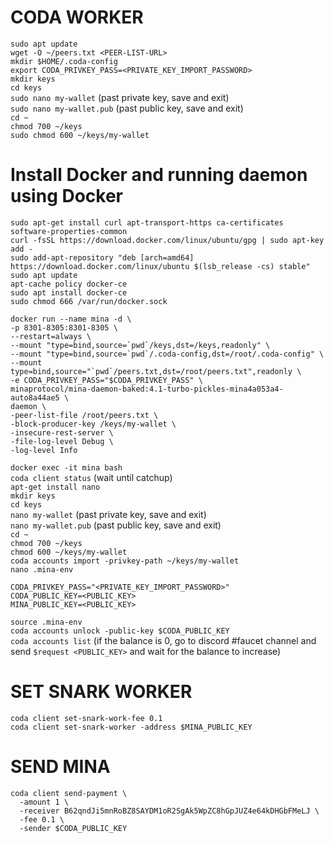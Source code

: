 # CODA WORKER  
`sudo apt update`  
`wget -O ~/peers.txt <PEER-LIST-URL>`  
`mkdir $HOME/.coda-config`  
`export CODA_PRIVKEY_PASS=<PRIVATE_KEY_IMPORT_PASSWORD>`  
`mkdir keys`  
`cd keys`  
`sudo nano my-wallet` (past private key, save and exit)  
`sudo nano my-wallet.pub` (past public key, save and exit)  
`cd ~ `  
`chmod 700 ~/keys`  
`sudo chmod 600 ~/keys/my-wallet`   
# Install Docker and running daemon using Docker  
`sudo apt-get install curl apt-transport-https ca-certificates software-properties-common`  
`curl -fsSL https://download.docker.com/linux/ubuntu/gpg | sudo apt-key add -`  
`sudo add-apt-repository "deb [arch=amd64] https://download.docker.com/linux/ubuntu $(lsb_release -cs) stable"`  
`sudo apt update`  
`apt-cache policy docker-ce`  
`sudo apt install docker-ce`  
`sudo chmod 666 /var/run/docker.sock`   
```
docker run --name mina -d \
-p 8301-8305:8301-8305 \
--restart=always \
--mount "type=bind,source=`pwd`/keys,dst=/keys,readonly" \
--mount "type=bind,source=`pwd`/.coda-config,dst=/root/.coda-config" \
--mount type=bind,source="`pwd`/peers.txt,dst=/root/peers.txt",readonly \
-e CODA_PRIVKEY_PASS="$CODA_PRIVKEY_PASS" \
minaprotocol/mina-daemon-baked:4.1-turbo-pickles-mina4a053a4-auto8a44ae5 \
daemon \
-peer-list-file /root/peers.txt \
-block-producer-key /keys/my-wallet \
-insecure-rest-server \
-file-log-level Debug \
-log-level Info
```  
`docker exec -it mina bash`  
`coda client status` (wait until catchup)  
`apt-get install nano`  
`mkdir keys`  
`cd keys`  
`nano my-wallet` (past private key, save and exit)  
`nano my-wallet.pub` (past public key, save and exit)  
`cd ~ `  
`chmod 700 ~/keys`  
`chmod 600 ~/keys/my-wallet`  
`coda accounts import -privkey-path ~/keys/my-wallet`  
`nano .mina-env`  
```
CODA_PRIVKEY_PASS="<PRIVATE_KEY_IMPORT_PASSWORD>"
CODA_PUBLIC_KEY=<PUBLIC_KEY>
MINA_PUBLIC_KEY=<PUBLIC_KEY>
```  
`source .mina-env`  
`coda accounts unlock -public-key $CODA_PUBLIC_KEY`  
`coda accounts list` (if the balance is 0, go to discord #faucet channel and send `$request <PUBLIC_KEY>` and wait for the balance to increase)   
# SET SNARK WORKER  
`coda client set-snark-work-fee 0.1`  
`coda client set-snark-worker -address $MINA_PUBLIC_KEY`   
# SEND MINA  
```
coda client send-payment \
  -amount 1 \
  -receiver B62qndJi5mnRoBZ8SAYDM1oR2SgAk5WpZC8hGpJUZ4e64kDHGbFMeLJ \
  -fee 0.1 \
  -sender $CODA_PUBLIC_KEY
```  
